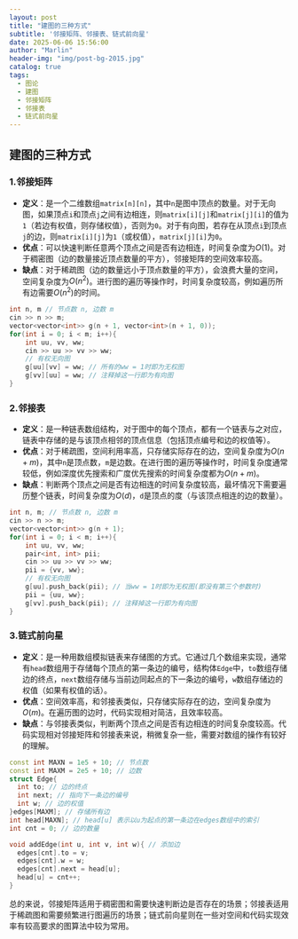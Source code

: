 ```yaml
---
layout: post
title: "建图的三种方式"
subtitle: '邻接矩阵、邻接表、链式前向星'
date: 2025-06-06 15:56:00
author: "Marlin"
header-img: "img/post-bg-2015.jpg"
catalog: true
tags:
  - 图论
  - 建图
  - 邻接矩阵
  - 邻接表
  - 链式前向星
---
```


## 建图的三种方式

### 1.邻接矩阵
- **定义**：是一个二维数组`matrix[n][n]`，其中`n`是图中顶点的数量。对于无向图，如果顶点`i`和顶点`j`之间有边相连，则`matrix[i][j]`和`matrix[j][i]`的值为`1`（若边有权值，则存储权值），否则为`0`。对于有向图，若存在从顶点`i`到顶点`j`的边，则`matrix[i][j]`为`1`（或权值），`matrix[j][i]`为`0`。
- **优点**：可以快速判断任意两个顶点之间是否有边相连，时间复杂度为$O(1)$。对于稠密图（边的数量接近顶点数量的平方），邻接矩阵的空间效率较高。
- **缺点**：对于稀疏图（边的数量远小于顶点数量的平方），会浪费大量的空间，空间复杂度为$O(n^2)$。进行图的遍历等操作时，时间复杂度较高，例如遍历所有边需要$O(n^2)$的时间。
```cpp
int n, m // 节点数 n, 边数 m
cin >> n >> m;
vector<vector<int>> g(n + 1, vector<int>(n + 1, 0)); 
for(int i = 0; i < m; i++){
    int uu, vv, ww;
    cin >> uu >> vv >> ww;
    // 有权无向图
    g[uu][vv] = ww; // 所有的ww = 1时即为无权图
    g[vv][uu] = ww; // 注释掉这一行即为有向图 
}
```

### 2.邻接表
- **定义**：是一种链表数组结构，对于图中的每个顶点，都有一个链表与之对应，链表中存储的是与该顶点相邻的顶点信息（包括顶点编号和边的权值等）。
- **优点**：对于稀疏图，空间利用率高，只存储实际存在的边，空间复杂度为$O(n + m)$，其中`n`是顶点数，`m`是边数。在进行图的遍历等操作时，时间复杂度通常较低，例如深度优先搜索和广度优先搜索的时间复杂度都为$O(n + m)$。
- **缺点**：判断两个顶点之间是否有边相连的时间复杂度较高，最坏情况下需要遍历整个链表，时间复杂度为$O(d)$，`d`是顶点的度（与该顶点相连的边的数量）。

```cpp
int n, m; // 节点数 n, 边数 m
cin >> n >> m;
vector<vector<int>> g(n + 1);
for(int i = 0; i < m; i++){
    int uu, vv, ww;
    pair<int, int> pii;
    cin >> uu >> vv >> ww;
    pii = {vv, ww};
    // 有权无向图
    g[uu].push_back(pii); // 当ww = 1时即为无权图(即没有第三个参数时)
    pii = {uu, ww};
    g[vv].push_back(pii); // 注释掉这一行即为有向图 
}
```

### 3.链式前向星
- **定义**：是一种用数组模拟链表来存储图的方式。它通过几个数组来实现，通常有`head`数组用于存储每个顶点的第一条边的编号，结构体`Edge`中，`to`数组存储边的终点，`next`数组存储与当前边同起点的下一条边的编号，`w`数组存储边的权值（如果有权值的话）。
- **优点**：空间效率高，和邻接表类似，只存储实际存在的边，空间复杂度为$O(m)$。在遍历图的边时，代码实现相对简洁，且效率较高。
- **缺点**：与邻接表类似，判断两个顶点之间是否有边相连的时间复杂度较高。代码实现相对邻接矩阵和邻接表来说，稍微复杂一些，需要对数组的操作有较好的理解。

```cpp
const int MAXN = 1e5 + 10; // 节点数
const int MAXM = 2e5 + 10; // 边数
struct Edge{
  int to; // 边的终点
  int next; // 指向下一条边的编号
  int w; // 边的权值
}edges[MAXM]; // 存储所有边
int head[MAXN]; // head[u] 表示以u为起点的第一条边在edges数组中的索引
int cnt = 0; // 边的数量

void addEdge(int u, int v, int w){ // 添加边
  edges[cnt].to = v;
  edges[cnt].w = w;
  edges[cnt].next = head[u];
  head[u] = cnt++;
}
```

总的来说，邻接矩阵适用于稠密图和需要快速判断边是否存在的场景；邻接表适用于稀疏图和需要频繁进行图遍历的场景；链式前向星则在一些对空间和代码实现效率有较高要求的图算法中较为常用。
